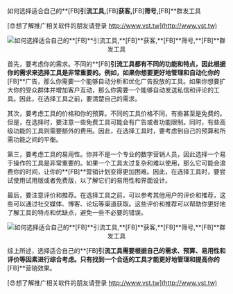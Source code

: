 如何选择适合自己的**[FB]**引流工具,**[FB]**获客,**[FB]**筛号,**[FB]**群发工具

[😍想了解推广相关软件的朋友请登录 http://www.vst.tw](http://www.vst.tw)

 <center><img src="https://vst.tw/MP4/tuiguang/png/8.png" alt="如何选择适合自己的**[FB]**引流工具,**[FB]**获客,**[FB]**筛号,**[FB]**群发工具"></center>

首先，要考虑你的需求。不同的**[FB]**引流工具都有不同的功能和特点，因此根据你的需求来选择工具是非常重要的。例如，如果你想要更好地管理和自动化你的**[FB]**广告，那么你需要一个能够自动分析和优化广告投放的工具。如果你想要扩大你的受众群体并增加客户互动，那么你需要一个能够自动发送私信和评论的工具。因此，在选择工具之前，要清楚自己的需求。

其次，要考虑工具的价格和你的预算。不同的工具价格不同，有些甚至是免费的。但是，在选择时，要注意一些免费工具可能会有广告或者功能限制。同时，有些高级功能的工具则需要额外的费用。因此，在选择工具时，要考虑到自己的预算和所需功能之间的平衡。

第三，要考虑工具的易用性。你并不是一个专业的数字营销人员，因此选择一个易于操作的工具是非常重要的。如果一个工具太过复杂和难以使用，那么它可能会浪费你的时间，让你的**[FB]**营销计划变得更加困难。因此，在选择工具时，要尝试使用试用版或者免费版，以了解它们的易用性和界面设计。

最后，要注意评价和推荐。在选择工具之前，可以参考其他用户的评价和推荐，这些可以通过社交媒体、博客、论坛等渠道获取。这些评价和推荐可以帮助你更好地了解工具的特点和优缺点，避免一些不必要的错误。

 <center><img src="https://vst.tw/MP4/tuiguang/png/0.png" alt="如何选择适合自己的**[FB]**引流工具,**[FB]**获客,**[FB]**筛号,**[FB]**群发工具"></center>

综上所述，选择适合自己的**[FB]**引流工具需要根据自己的需求、预算、易用性和评价等因素进行综合考虑。只有找到一个合适的工具才能更好地管理和提高你的**[FB]**营销效果。

[😍想了解推广相关软件的朋友请登录 http://www.vst.tw](http://www.vst.tw)



